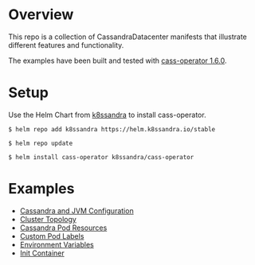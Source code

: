 # Overview
This repo is a collection of CassandraDatacenter manifests that illustrate different features and functionality. 

The examples have been built and tested with [cass-operator 1.6.0](https://github.com/datastax/cass-operator/tree/v1.6.0).

# Setup
Use the Helm Chart from [k8ssandra](https://github.com/k8ssandra/k8ssandra) to install cass-operator.

```
$ helm repo add k8ssandra https://helm.k8ssandra.io/stable

$ helm repo update

$ helm install cass-operator k8ssandra/cass-operator
```
# Examples
* [Cassandra and JVM Configuration](./cassandra-jvm)
* [Cluster Topology](./cluster-topology)
* [Cassandra Pod Resources](./cassandra-pod-resources)
* [Custom Pod Labels](./pod-labels)
* [Environment Variables](./env-var)
* [Init Container](./init-container)